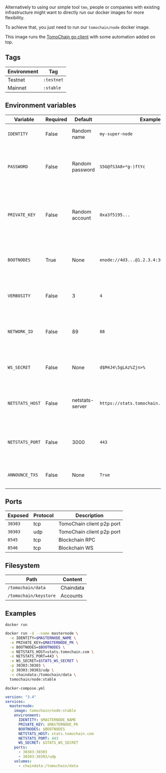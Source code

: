 Alternatively to using our simple tool `tmn`, people or companies with existing infrastructure might want to directly run our docker images for more flexibility.

To achieve that, you just need to run our `tomochain/node` docker image.

This image runs the [TomoChain go client](https://github.com/tomochain/tomochain) with some automation added on top.

## Tags

| Environment | Tag        |
| ----------- | ---------- |
| Testnet     | `:testnet` |
| Mainnet     | `:stable`  |

## Environment variables

| Variable        | Required | Default         | Example                                    | Description                                                                                                      |
| --------------- | -------- | --------------- | ------------------------------------------ | --------------------------------------------------------------------------------------------------------------- |
| `IDENTITY`      | False    | Random name     | `my-super-node`                            | The name of your masternode                                                                                     |
| `PASSWORD`      | False    | Random password | `S5G@fS3A8+*g-)ftYc`                       | The password used by the the client to localy encrypt its account                                               |
| `PRIVATE_KEY`   | False    | Random account  | `0xa3f5195...`                             | The private key of the account who will identify the node and receive txs fees                                  |
| `BOOTNODES`     | True     | None            | `enode://4d3...@1.2.3.4:30301,enode://...` | The comma separated list of bootnodes. Find them [here](https://docs.tomochain.com/general/networks/)           |
| `VERBOSITY`     | False    | 3               | `4`                                        | The level of logging (default one should be enough)                                                             |
| `NETWORK_ID`    | False    | 89              | `88`                                       | The network id of the join your node is joining. Find them [here](https://docs.tomochain.com/general/networks/) |
| `WS_SECRET`     | False    | None            | `d$M4J4\5gLAz%Zjn>%`                       | The password to send data to the stats website                                                                  |
| `NETSTATS_HOST` | False    | netstats-server | `https://stats.tomochain.com`              | The stats website to report to, regarding to your environment                                                   |
| `NETSTATS_PORT` | False    | 3000            | `443`                                      | The port used by the stats website (usually 443)                                                                |
| `ANNOUNCE_TXS`  | False    | None            | `True`                                     | Enable reporting transactions via RPC/WS                                                                        |

## Ports

| Exposed | Protocol | Description               |
| ------- | --------- | ------------------------- |
| `30303` | tcp       | TomoChain client p2p port |
| `30303` | udp       | TomoChain client p2p port |
| `8545`  | tcp       | Blockchain RPC            |
| `8546`  | tcp       | Blockchain WS             |

## Filesystem

| Path                  | Content   |
| --------------------- | --------- |
| `/tomochain/data`     | Chaindata |
| `/tomochain/keystore` | Accounts  |

## Examples
`docker run`

```bash
docker run -d --name masternode \
  -e IDENTITY=$MASTERNODE_NAME \
  -e PRIVATE_KEY=$MASTERNODE_PK \
  -e BOOTNODES=$BOOTNODES \
  -e NETSTATS_HOST=stats.tomochain.com \
  -e NETSTATS_PORT=443 \
  -e WS_SECRET=$STATS_WS_SECRET \
  -p 30303:30303 \
  -p 30303:30303/udp \
  -v chaindata:/tomochain/data \
  tomochain/node:stable
```

`docker-compose.yml`

```yml
version: "3.4"
services:
  masternode:
    image: tomochain/node:stable
    environment:
      IDENTITY: $MASTERNODE_NAME
      PRIVATE_KEY: $MASTERNODE_PK
      BOOTNODES: $BOOTNODES
      NETSTATS_HOST: stats.tomochain.com
      NETSTATS_PORT: 443
      WS_SECRET: $STATS_WS_SECRET
    ports:
      - 30303:30303
      - 30303:30303/udp
    volumes:
      - chaindata:/tomochain/data
```

